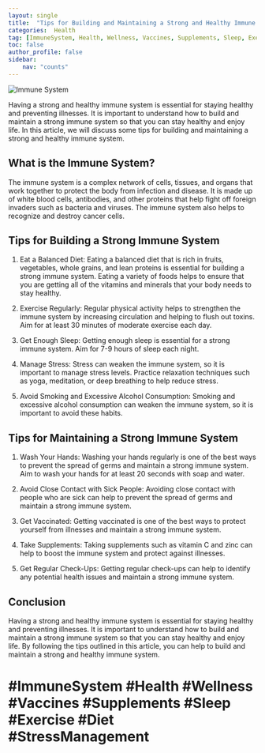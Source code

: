 ```yaml
---
layout: single
title:  "Tips for Building and Maintaining a Strong and Healthy Immune System"
categories:  Health
tag: [ImmuneSystem, Health, Wellness, Vaccines, Supplements, Sleep, Exercise, Diet, StressManagement, ]
toc: false
author_profile: false
sidebar:
    nav: "counts"
---
```

    
![Immune System](https://images.unsplash.com/photo-1517245386807-bb43f82c33c4?ixlib=rb-1.2.1&ixid=eyJhcHBfaWQiOjEyMDd9&auto=format&fit=crop&w=1350&q=80)

Having a strong and healthy immune system is essential for staying healthy and preventing illnesses. It is important to understand how to build and maintain a strong immune system so that you can stay healthy and enjoy life. In this article, we will discuss some tips for building and maintaining a strong and healthy immune system.

## What is the Immune System?

The immune system is a complex network of cells, tissues, and organs that work together to protect the body from infection and disease. It is made up of white blood cells, antibodies, and other proteins that help fight off foreign invaders such as bacteria and viruses. The immune system also helps to recognize and destroy cancer cells.

## Tips for Building a Strong Immune System

1. Eat a Balanced Diet: Eating a balanced diet that is rich in fruits, vegetables, whole grains, and lean proteins is essential for building a strong immune system. Eating a variety of foods helps to ensure that you are getting all of the vitamins and minerals that your body needs to stay healthy.

2. Exercise Regularly: Regular physical activity helps to strengthen the immune system by increasing circulation and helping to flush out toxins. Aim for at least 30 minutes of moderate exercise each day.

3. Get Enough Sleep: Getting enough sleep is essential for a strong immune system. Aim for 7-9 hours of sleep each night.

4. Manage Stress: Stress can weaken the immune system, so it is important to manage stress levels. Practice relaxation techniques such as yoga, meditation, or deep breathing to help reduce stress.

5. Avoid Smoking and Excessive Alcohol Consumption: Smoking and excessive alcohol consumption can weaken the immune system, so it is important to avoid these habits.

## Tips for Maintaining a Strong Immune System

1. Wash Your Hands: Washing your hands regularly is one of the best ways to prevent the spread of germs and maintain a strong immune system. Aim to wash your hands for at least 20 seconds with soap and water.

2. Avoid Close Contact with Sick People: Avoiding close contact with people who are sick can help to prevent the spread of germs and maintain a strong immune system.

3. Get Vaccinated: Getting vaccinated is one of the best ways to protect yourself from illnesses and maintain a strong immune system.

4. Take Supplements: Taking supplements such as vitamin C and zinc can help to boost the immune system and protect against illnesses.

5. Get Regular Check-Ups: Getting regular check-ups can help to identify any potential health issues and maintain a strong immune system.

## Conclusion

Having a strong and healthy immune system is essential for staying healthy and preventing illnesses. It is important to understand how to build and maintain a strong immune system so that you can stay healthy and enjoy life. By following the tips outlined in this article, you can help to build and maintain a strong and healthy immune system.

# #ImmuneSystem #Health #Wellness #Vaccines #Supplements #Sleep #Exercise #Diet #StressManagement